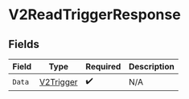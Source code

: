 # V2ReadTriggerResponse


## Fields

| Field                                         | Type                                          | Required                                      | Description                                   |
| --------------------------------------------- | --------------------------------------------- | --------------------------------------------- | --------------------------------------------- |
| `Data`                                        | [V2Trigger](../../models/shared/v2trigger.md) | :heavy_check_mark:                            | N/A                                           |